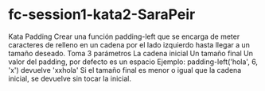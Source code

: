 # fc-session1-kata2-SaraPeir

Kata Padding
Crear una función padding-left que se encarga de meter caracteres de relleno en un cadena por el lado izquierdo hasta llegar a un tamaño deseado. Toma 3 parámetros
La cadena inicial
Un tamaño final
Un valor del padding, por defecto es un espacio
Ejemplo: padding-left('hola', 6, 'x') devuelve 'xxhola'
Si el tamaño final es menor o igual que la cadena inicial, se devuelve sin tocar la inicial.
